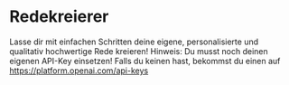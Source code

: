 # Redekreierer
Lasse dir mit einfachen Schritten deine eigene, personalisierte und qualitativ hochwertige Rede kreieren!
Hinweis: Du musst noch deinen eigenen API-Key einsetzen! Falls du keinen hast, bekommst du einen auf https://platform.openai.com/api-keys
